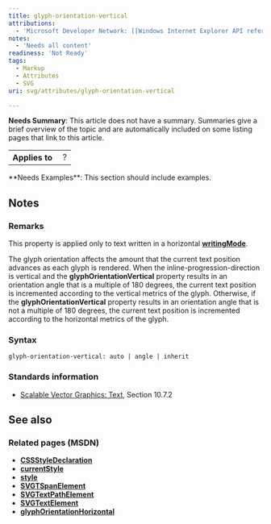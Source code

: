 ```yaml
---
title: glyph-orientation-vertical
attributions:
  - 'Microsoft Developer Network: [[Windows Internet Explorer API reference](http://msdn.microsoft.com/en-us/library/ie/hh828809%28v=vs.85%29.aspx) Article]'
notes:
  - 'Needs all content'
readiness: 'Not Ready'
tags:
  - Markup
  - Attributes
  - SVG
uri: svg/attributes/glyph-orientation-vertical

---
```

**Needs Summary**: This article does not have a summary. Summaries give a brief overview of the topic and are automatically included on some listing pages that link to this article.

<table class="wikitable">
<tr>
<th>
Applies to

</th>
<td>
 ?

</td>
</tr>
</table>
**Needs Examples**: This section should include examples.

## <span>Notes</span>

### <span>Remarks</span>

This property is applied only to text written in a horizontal [**writingMode**](/css/properties/writing-mode).

The glyph orientation affects the amount that the current text position advances as each glyph is rendered. When the inline-progression-direction is vertical and the **glyphOrientationVertical** property results in an orientation angle that is a multiple of 180 degrees, the current text position is incremented according to the vertical metrics of the glyph. Otherwise, if the **glyphOrientationVertical** property results in an orientation angle that is not a multiple of 180 degrees, the current text position is incremented according to the horizontal metrics of the glyph.

### <span>Syntax</span>

    glyph-orientation-vertical: auto | angle | inherit

### <span>Standards information</span>

-   [Scalable Vector Graphics: Text](http://go.microsoft.com/fwlink/p/?linkid=199818), Section 10.7.2

## <span>See also</span>

### <span>Related pages (MSDN)</span>

-   [**CSSStyleDeclaration**](/css/cssom/CSSStyleDeclaration/CSSStyleDeclaration)
-   [**currentStyle**](/css/cssom/currentStyle)
-   [**style**](/css/cssom/style)
-   [**SVGTSpanElement**](/svg/elements/tspan)
-   [**SVGTextPathElement**](/svg/elements/textPath)
-   [**SVGTextElement**](/svg/elements/text)
-   [**glyphOrientationHorizontal**](/svg/attributes/glyph-orientation-horizontal)
